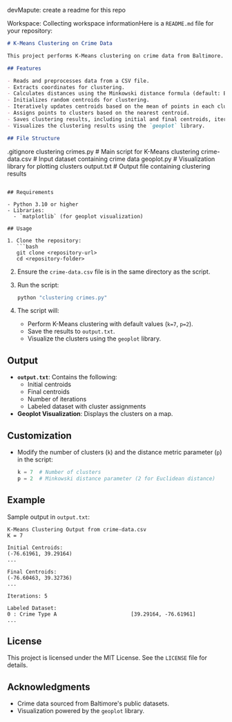 devMapute: create a readme for this repo

Workspace: Collecting workspace informationHere is a `README.md` file for your repository:

```markdown
# K-Means Clustering on Crime Data

This project performs K-Means clustering on crime data from Baltimore. It reads crime data from a CSV file, extracts coordinates, and applies the K-Means clustering algorithm to group the data into clusters based on their spatial proximity. The results are saved in an output file and visualized using a geoplot.

## Features

- Reads and preprocesses data from a CSV file.
- Extracts coordinates for clustering.
- Calculates distances using the Minkowski distance formula (default: Euclidean distance).
- Initializes random centroids for clustering.
- Iteratively updates centroids based on the mean of points in each cluster.
- Assigns points to clusters based on the nearest centroid.
- Saves clustering results, including initial and final centroids, iterations, and labeled datasets, to an output file.
- Visualizes the clustering results using the `geoplot` library.

## File Structure

```
.gitignore
clustering crimes.py   # Main script for K-Means clustering
crime-data.csv         # Input dataset containing crime data
geoplot.py             # Visualization library for plotting clusters
output.txt             # Output file containing clustering results
```

## Requirements

- Python 3.10 or higher
- Libraries:
  - `matplotlib` (for geoplot visualization)

## Usage

1. Clone the repository:
   ```bash
   git clone <repository-url>
   cd <repository-folder>
   ```

2. Ensure the `crime-data.csv` file is in the same directory as the script.

3. Run the script:
   ```bash
   python "clustering crimes.py"
   ```

4. The script will:
   - Perform K-Means clustering with default values (`k=7`, `p=2`).
   - Save the results to `output.txt`.
   - Visualize the clusters using the `geoplot` library.

## Output

- **`output.txt`**: Contains the following:
  - Initial centroids
  - Final centroids
  - Number of iterations
  - Labeled dataset with cluster assignments
- **Geoplot Visualization**: Displays the clusters on a map.

## Customization

- Modify the number of clusters (`k`) and the distance metric parameter (`p`) in the script:
  ```python
  k = 7  # Number of clusters
  p = 2  # Minkowski distance parameter (2 for Euclidean distance)
  ```

## Example

Sample output in `output.txt`:
```
K-Means Clustering Output from crime-data.csv
K = 7

Initial Centroids:
(-76.61961, 39.29164)
...

Final Centroids:
(-76.60463, 39.32736)
...

Iterations: 5

Labeled Dataset:
0 : Crime Type A                        [39.29164, -76.61961]
...
```

## License

This project is licensed under the MIT License. See the `LICENSE` file for details.

## Acknowledgments

- Crime data sourced from Baltimore's public datasets.
- Visualization powered by the `geoplot` library.
```


